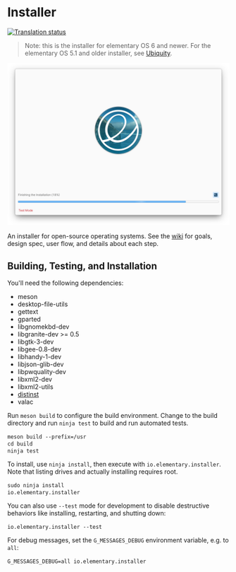 # Installer
[![Translation status](https://l10n.elementary.io/widgets/installer/-/svg-badge.svg)](https://l10n.elementary.io/projects/installer/?utm_source=widget)

> Note: this is the installer for elementary OS 6 and newer. For the elementary OS 5.1 and older installer, see [Ubiquity](https://wiki.ubuntu.com/Ubiquity).

![Screenshot](data/screenshot-progress.png?raw=true)

An installer for open-source operating systems. See the [wiki](https://github.com/elementary/installer/wiki) for goals, design spec, user flow, and details about each step.

## Building, Testing, and Installation

You'll need the following dependencies:

 - meson
 - desktop-file-utils
 - gettext
 - gparted
 - libgnomekbd-dev
 - libgranite-dev >= 0.5
 - libgtk-3-dev
 - libgee-0.8-dev
 - libhandy-1-dev
 - libjson-glib-dev
 - libpwquality-dev
 - libxml2-dev
 - libxml2-utils
 - [distinst](https://github.com/pop-os/distinst/)
 - valac

Run `meson build` to configure the build environment. Change to the build directory and run `ninja test` to build and run automated tests.

    meson build --prefix=/usr
    cd build
    ninja test

To install, use `ninja install`, then execute with `io.elementary.installer`. Note that listing drives and actually installing requires root.

    sudo ninja install
    io.elementary.installer

You can also use `--test` mode for development to disable destructive behaviors like installing, restarting, and shutting down:

    io.elementary.installer --test

For debug messages, set the `G_MESSAGES_DEBUG` environment variable, e.g. to `all`:

    G_MESSAGES_DEBUG=all io.elementary.installer

